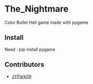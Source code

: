# The_Nightmare
Color Bullet Hell game made with pygame

## Install
Need : pip install pygame

## Contributors
* [JYPark09](https://github.com/JYPark09)
